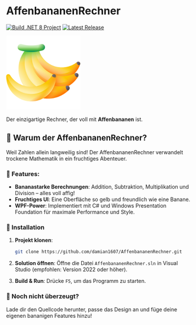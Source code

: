 # AffenbananenRechner

[![Build .NET 8 Project](https://github.com/damian1607/AffenbananenRechner/actions/workflows/dotnet-desktop.yml/badge.svg)](https://github.com/damian1607/AffenbananenRechner/actions/workflows/dotnet-desktop.yml) [![Latest Release](https://img.shields.io/github/release/damian1607/AffenbananenRechner.svg)](https://github.com/damian1607/AffenbananenRechner/releases)

<img src="https://raw.githubusercontent.com/damian1607/AffenbananenRechner/refs/heads/main/Images/banana.png" alt="Banane" width="200"/>

Der einzigartige Rechner, der voll mit **Affenbananen** ist.

## 🥳 Warum der AffenbananenRechner?

Weil Zahlen allein langweilig sind! Der AffenbananenRechner verwandelt trockene Mathematik in ein fruchtiges Abenteuer.

### 🎉 Features:

- **Bananastarke Berechnungen**: Addition, Subtraktion, Multiplikation und Division – alles voll affig!
- **Fruchtiges UI**: Eine Oberfläche so gelb und freundlich wie eine Banane.
- **WPF-Power**: Implementiert mit C# und Windows Presentation Foundation für maximale Performance und Style.

### 🚀 Installation

1. **Projekt klonen**:
    
    ```bash
    git clone https://github.com/damian1607/AffenbananenRechner.git
    ```
    
2. **Solution öffnen**: Öffne die Datei `AffenbananenRechner.sln` in Visual Studio (empfohlen: Version 2022 oder höher).
3. **Build & Run**: Drücke `F5`, um das Programm zu starten.

### 🌟 Noch nicht überzeugt?

Lade dir den Quellcode herunter, passe das Design an und füge deine eigenen bananigen Features hinzu!